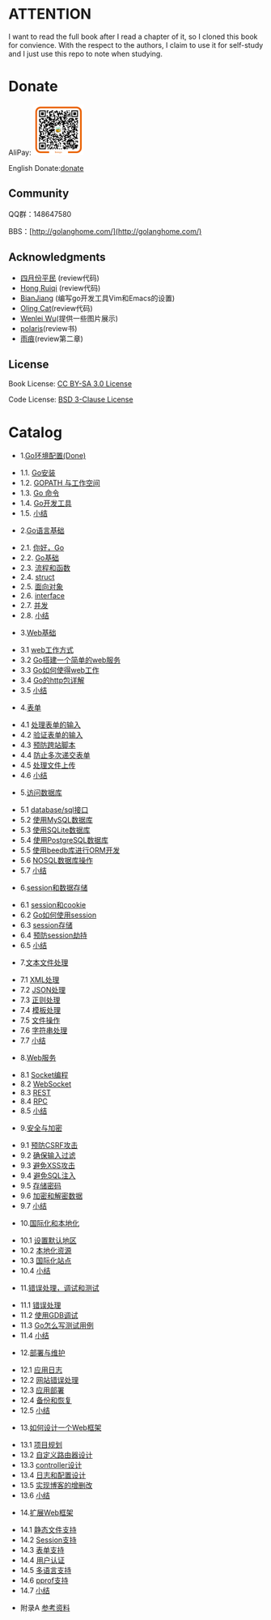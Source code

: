# ATTENTION

I want to read the full book after I read a chapter of it, so I cloned this book for convience. With the respect to the authors, I claim to use it for self-study and I just use this repo to note when studying.

# Donate

AliPay: <img src="zh/images/alipay.png" alt="alipay" width="100" height="100">

English Donate:[donate](http://beego.me/donate)

## Community
QQ群：148647580

BBS：[http://golanghome.com/](http://golanghome.com/)

## Acknowledgments

 - [四月份平民](https://plus.google.com/110445767383269817959) (review代码)
 - [Hong Ruiqi](https://github.com/hongruiqi) (review代码)
 - [BianJiang](https://github.com/border) (编写go开发工具Vim和Emacs的设置)
 - [Oling Cat](https://github.com/OlingCat)(review代码)
 - [Wenlei Wu](mailto:spadesacn@gmail.com)(提供一些图片展示)
 - [polaris](https://github.com/polaris1119)(review书)
 - [雨痕](https://github.com/qyuhen)(review第二章)

## License
Book License: [CC BY-SA 3.0 License](http://creativecommons.org/licenses/by-sa/3.0/)

Code License: [BSD 3-Clause License](<https://github.com/astaxie/build-web-application-with-golang/blob/master/LICENSE.md>)

# Catalog
* 1.[Go环境配置(Done)](zh/01.0.md)
 - 1.1. [Go安装](zh/01.1.md)
 - 1.2. [GOPATH 与工作空间](zh/01.2.md)
 - 1.3. [Go 命令](zh/01.3.md)
 - 1.4. [Go开发工具](zh/01.4.md)
 - 1.5. [小结](zh/01.5.md)
* 2.[Go语言基础](zh/02.0.md)
 - 2.1. [你好，Go](zh/02.1.md)
 - 2.2. [Go基础](zh/02.2.md)
 - 2.3. [流程和函数](zh/02.3.md)
 - 2.4. [struct](zh/02.4.md)
 - 2.5. [面向对象](zh/02.5.md)
 - 2.6. [interface](zh/02.6.md)
 - 2.7. [并发](zh/02.7.md)
 - 2.8. [小结](zh/02.8.md)
* 3.[Web基础](zh/03.0.md)
 - 3.1 [web工作方式](zh/03.1.md)
 - 3.2 [Go搭建一个简单的web服务](zh/03.2.md)
 - 3.3 [Go如何使得web工作](zh/03.3.md)
 - 3.4 [Go的http包详解](zh/03.4.md)
 - 3.5 [小结](zh/03.5.md)
* 4.[表单](zh/04.0.md)
 - 4.1 [处理表单的输入](zh/04.1.md)
 - 4.2 [验证表单的输入](zh/04.2.md)
 - 4.3 [预防跨站脚本](zh/04.3.md)
 - 4.4 [防止多次递交表单](zh/04.4.md)
 - 4.5 [处理文件上传](zh/04.5.md)
 - 4.6 [小结](zh/04.6.md)
* 5.[访问数据库](zh/05.0.md)
 - 5.1 [database/sql接口](zh/05.1.md)
 - 5.2 [使用MySQL数据库](zh/05.2.md)
 - 5.3 [使用SQLite数据库](zh/05.3.md)
 - 5.4 [使用PostgreSQL数据库](zh/05.4.md)
 - 5.5 [使用beedb库进行ORM开发](zh/05.5.md)
 - 5.6 [NOSQL数据库操作](zh/05.6.md)
 - 5.7 [小结](zh/05.7.md)
* 6.[session和数据存储](zh/06.0.md)
 - 6.1 [session和cookie](zh/06.1.md)
 - 6.2 [Go如何使用session](zh/06.2.md)
 - 6.3 [session存储](zh/06.3.md)
 - 6.4 [预防session劫持](zh/06.4.md)
 - 6.5 [小结](zh/06.5.md)
* 7.[文本文件处理](zh/07.0.md)
 - 7.1 [XML处理](zh/07.1.md)
 - 7.2 [JSON处理](zh/07.2.md)
 - 7.3 [正则处理](zh/07.3.md)
 - 7.4 [模板处理](zh/07.4.md)
 - 7.5 [文件操作](zh/07.5.md)
 - 7.6 [字符串处理](zh/07.6.md)
 - 7.7 [小结](zh/07.7.md)
* 8.[Web服务](zh/08.0.md)
 - 8.1 [Socket编程](zh/08.1.md)
 - 8.2 [WebSocket](zh/08.2.md)
 - 8.3 [REST](zh/08.3.md)
 - 8.4 [RPC](zh/08.4.md)
 - 8.5 [小结](zh/08.5.md)
* 9.[安全与加密](zh/09.0.md)
 - 9.1 [预防CSRF攻击](zh/09.1.md)
 - 9.2 [确保输入过滤](zh/09.2.md)
 - 9.3 [避免XSS攻击](zh/09.3.md)
 - 9.4 [避免SQL注入](zh/09.4.md)
 - 9.5 [存储密码](zh/09.5.md)
 - 9.6 [加密和解密数据](zh/09.6.md)
 - 9.7 [小结](zh/09.7.md)
* 10.[国际化和本地化](zh/10.0.md)
 - 10.1 [设置默认地区](zh/10.1.md)
 - 10.2 [本地化资源](zh/10.2.md)
 - 10.3 [国际化站点](zh/10.3.md)
 - 10.4 [小结](zh/10.4.md)
* 11.[错误处理，调试和测试](zh/11.0.md)
 - 11.1 [错误处理](zh/11.1.md)
 - 11.2 [使用GDB调试](zh/11.2.md)
 - 11.3 [Go怎么写测试用例](zh/11.3.md)
 - 11.4 [小结](zh/11.4.md)
* 12.[部署与维护](zh/12.0.md)
 - 12.1 [应用日志](zh/12.1.md)
 - 12.2 [网站错误处理](zh/12.2.md)
 - 12.3 [应用部署](zh/12.3.md)
 - 12.4 [备份和恢复](zh/12.4.md)
 - 12.5 [小结](zh/12.5.md)
* 13.[如何设计一个Web框架](zh/13.0.md)
 - 13.1 [项目规划](zh/13.1.md)
 - 13.2 [自定义路由器设计](zh/13.2.md)
 - 13.3 [controller设计](zh/13.3.md)
 - 13.4 [日志和配置设计](zh/13.4.md)
 - 13.5 [实现博客的增删改](zh/13.5.md)
 - 13.6 [小结](zh/13.6.md)
* 14.[扩展Web框架](zh/14.0.md)
 - 14.1 [静态文件支持](zh/14.1.md)
 - 14.2 [Session支持](zh/14.2.md)
 - 14.3 [表单支持](zh/14.3.md)
 - 14.4 [用户认证](zh/14.4.md)
 - 14.5 [多语言支持](zh/14.5.md)
 - 14.6 [pprof支持](zh/14.6.md)
 - 14.7 [小结](zh/14.7.md)
* 附录A [参考资料](zh/ref.md)

